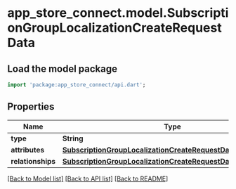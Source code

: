 # app_store_connect.model.SubscriptionGroupLocalizationCreateRequestData

## Load the model package
```dart
import 'package:app_store_connect/api.dart';
```

## Properties
Name | Type | Description | Notes
------------ | ------------- | ------------- | -------------
**type** | **String** |  | 
**attributes** | [**SubscriptionGroupLocalizationCreateRequestDataAttributes**](SubscriptionGroupLocalizationCreateRequestDataAttributes.md) |  | 
**relationships** | [**SubscriptionGroupLocalizationCreateRequestDataRelationships**](SubscriptionGroupLocalizationCreateRequestDataRelationships.md) |  | 

[[Back to Model list]](../README.md#documentation-for-models) [[Back to API list]](../README.md#documentation-for-api-endpoints) [[Back to README]](../README.md)


